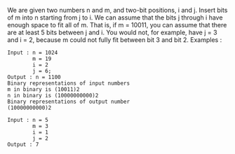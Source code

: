 We are given two numbers n and m, and two-bit positions, i and j. Insert bits of m into n starting from j to i. We can assume that the bits j through i have enough space to fit all of m. That is, if m = 10011, you can assume that there are at least 5 bits between j and i. You would not, for example, have j = 3 and i = 2, because m could not fully fit between bit 3 and bit 2. 
Examples : 
 
```
Input : n = 1024
        m = 19
        i = 2
        j = 6;
Output : n = 1100
Binary representations of input numbers
m in binary is (10011)2
n in binary is (10000000000)2
Binary representations of output number
(10000000000)2
```
```
Input : n = 5
        m = 3
        i = 1
        j = 2
Output : 7
```
